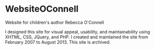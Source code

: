 # WebsiteOConnell
Website for children's author Rebecca O'Connell

I designed this site for visual appeal, usability, and maintainability using XHTML, CSS, JQuery, and PHP. I created and maintained the site from February 2007 to August 2013. This site is archived.
